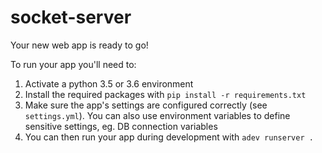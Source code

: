 socket-server
=============

Your new web app is ready to go!

To run your app you'll need to:
1. Activate a python 3.5 or 3.6 environment
2. Install the required packages with `pip install -r requirements.txt`
3. Make sure the app's settings are configured correctly (see `settings.yml`). You can also
 use environment variables to define sensitive settings, eg. DB connection variables
4. You can then run your app during development with `adev runserver .`

